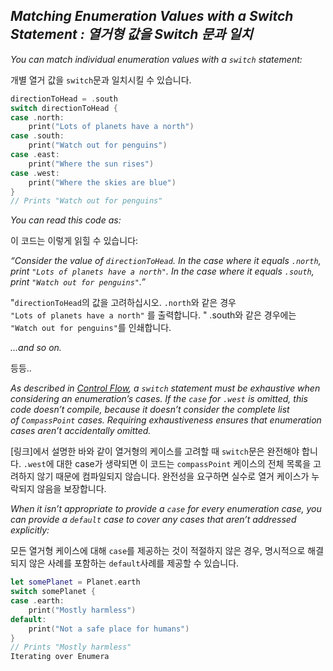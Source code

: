 ## *Matching Enumeration Values with a Switch Statement : 열거형 값을 Switch 문과 일치*

*You can match individual enumeration values with a `switch` statement:*

개별 열거 값을 `switch`문과 일치시킬 수 있습니다.

```swift
directionToHead = .south
switch directionToHead {
case .north:
    print("Lots of planets have a north")
case .south:
    print("Watch out for penguins")
case .east:
    print("Where the sun rises")
case .west:
    print("Where the skies are blue")
}
// Prints "Watch out for penguins"
```

*You can read this code as:*

이 코드는 이렇게 읽힐 수 있습니다:

*“Consider the value of `directionToHead`. In the case where it equals `.north`, print `"Lots of planets have a north"`. In the case where it equals `.south`, print `"Watch out for penguins"`.”*

"`directionToHead`의 값을 고려하십시오. `.north`와 같은 경우 `"Lots of planets have a north"` 를 출력합니다. " .south와 같은 경우에는 `"Watch out for penguins"`를 인쇄합니다.

*…and so on.*

등등..

*As described in [Control Flow](https://docs.swift.org/swift-book/LanguageGuide/ControlFlow.html), a `switch` statement must be exhaustive when considering an enumeration’s cases. If the `case` for `.west` is omitted, this code doesn’t compile, because it doesn’t consider the complete list of `CompassPoint` cases. Requiring exhaustiveness ensures that enumeration cases aren’t accidentally omitted.*

[링크]에서 설명한 바와 같이 열거형의 케이스를 고려할 때 `switch`문은 완전해야 합니다. `.west`에 대한 case가 생략되면 이 코드는 `compassPoint` 케이스의 전체 목록을 고려하지 않기 때문에 컴파일되지 않습니다. 완전성을 요구하면 실수로 열거 케이스가 누락되지 않음을 보장합니다.

*When it isn’t appropriate to provide a `case` for every enumeration case, you can provide a `default` case to cover any cases that aren’t addressed explicitly:*

모든 열거형 케이스에 대해 `case`를 제공하는 것이 적절하지 않은 경우, 명시적으로 해결되지 않은 사례를 포함하는 `default`사례를 제공할 수 있습니다.

```swift
let somePlanet = Planet.earth
switch somePlanet {
case .earth:
    print("Mostly harmless")
default:
    print("Not a safe place for humans")
}
// Prints "Mostly harmless"
Iterating over Enumera
```

